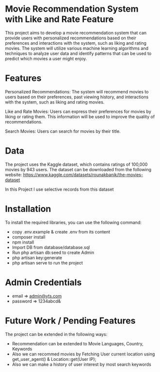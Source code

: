 # Movie Recommendation System with Like and Rate Feature


This project aims to develop a movie recommendation system that can provide users with personalized recommendations based on their preferences and interactions with the system, such as liking and rating movies. The system will utilize various machine learning algorithms and techniques to analyze user data and identify patterns that can be used to predict which movies a user might enjoy.

# Features


Personalized Recommendations: The system will recommend movies to users based on their preferences, past viewing history, and interactions with the system, such as liking and rating movies.

Like and Rate Movies: Users can express their preferences for movies by liking or rating them. This information will be used to improve the quality of recommendations.

Search Movies: Users can search for movies by their title.

# Data
The project uses the Kaggle dataset, which contains ratings of 100,000 movies by 943 users. The dataset can be downloaded from the following website:
https://www.kaggle.com/datasets/rounakbanik/the-movies-dataset

In this Project I use selective records from this dataset

# Installation

To install the required libraries, you can use the following command:

- copy .env.example & create .env from its content
- composer install
- npm install
- Import DB from database/database.sql
- Run php artisan db:seed to create Admin
- php artisan key:generate
- php artisan serve to run the project

# Admin Credentials
- email => admin@yts.com
- password => 1234abcd&


# Future Work / Pending Features
The project can be extended in the following ways:

- Recommendation can be extended to Movie Languages, Country, Keywords
- Also we can recommed movies by Fetching User current location using get_user_agent() & Location::get(User IP);
- Also we can make a history of user interest by most search keywords
